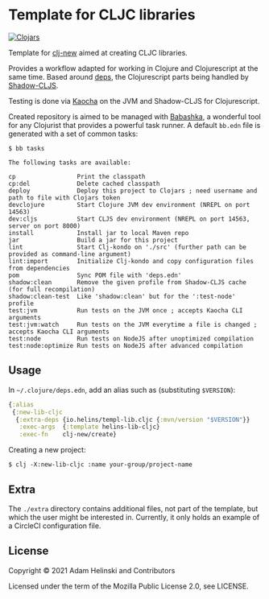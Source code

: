 # Template for CLJC libraries

[![Clojars](https://img.shields.io/clojars/v/io.helins/templ-lib.cljc.svg)](https://clojars.org/io.helins/templ-lib.cljc)

Template for [clj-new](https://github.com/seancorfield/clj-new) aimed at creating
CLJC libraries.

Provides a workflow adapted for working in Clojure and Clojurescript at the
same time. Based around [deps](https://clojure.org/reference/deps_and_cli), the
Clojurescript parts being handled by
[Shadow-CLJS](https://github.com/thheller/shadow-cljs).

Testing is done via [Kaocha](https://github.com/lambdaisland/kaocha) on the JVM
and Shadow-CLJS for Clojurescript.

Created repository is aimed to be managed with [Babashka](https://github.com/babashka/babashka), a wonderful
tool for any Clojurist that provides a powerful task runner. A default `bb.edn` file is generated with a set
of common tasks:

```shell
$ bb tasks

The following tasks are available:

cp                 Print the classpath
cp:del             Delete cached classpath
deploy             Deploy this project to Clojars ; need username and path to file with Clojars token
devclojure         Start Clojure JVM dev environment (NREPL on port 14563)
dev:cljs           Start CLJS dev environment (NREPL on port 14563, server on port 8000)
install            Install jar to local Maven repo
jar                Build a jar for this project
lint               Start Clj-kondo on './src' (further path can be provided as command-line argument)
lint:import        Initialize Clj-kondo and copy configuration files from dependencies
pom                Sync POM file with 'deps.edn'
shadow:clean       Remove the given profile from Shadow-CLJS cache (for full recompilation)
shadow:clean-test  Like 'shadow:clean' but for the ':test-node' profile
test:jvm           Run tests on the JVM once ; accepts Kaocha CLI arguments
test:jvm:watch     Run tests on the JVM everytime a file is changed ; accepts Kaocha CLI arguments
test:node          Run tests on NodeJS after unoptimized compilation
test:node:optimize Run tests on NodeJS after advanced compilation
```


## Usage

In `~/.clojure/deps.edn`, add an alias such as (substituting `$VERSION`):

```clojure
{:alias
 {:new-lib-cljc
  {:extra-deps {io.helins/templ-lib.cljc {:mvn/version "$VERSION"}}
   :exec-args  {:template helins-lib-cljc}
   :exec-fn    clj-new/create}
```

Creating a new project:

```shell
$ clj -X:new-lib-cljc :name your-group/project-name
```


## Extra

The `./extra` directory contains additional files, not part of the template, but which the user might be interested in.
Currently, it only holds an example of a CircleCI configuration file.


## License

Copyright © 2021 Adam Helinski and Contributors

Licensed under the term of the Mozilla Public License 2.0, see LICENSE.
